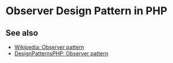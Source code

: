 # Observer Design Pattern in PHP

## See also

* [Wikipedia: Observer pattern](https://en.wikipedia.org/wiki/Observer_pattern)
* [DesignPatternsPHP: Observer pattern](http://designpatternsphp.readthedocs.io/en/latest/Behavioral/Observer/README.html)
